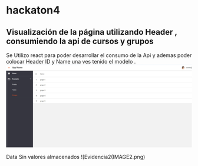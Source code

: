 # hackaton4
## Visualización de la página utilizando Header  , consumiendo la api de cursos y grupos 
Se  Utilizo react para poder  desarrollar el consumo de la Api y ademas poder  colocar Header  ID  y  Name    una ves tenido el modelo  .
![Evidencia1](IMAGE1.png)

Data  Sin valores almacenados 
![Evidencia2(IMAGE2.png)
